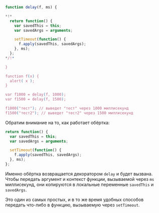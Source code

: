 

```js run
function delay(f, ms) {

*!*
  return function() {
    var savedThis = this;
    var savedArgs = arguments;

    setTimeout(function() {
      f.apply(savedThis, savedArgs);
    }, ms);
  };
*/!*

}

function f(x) {
  alert( x );
}

var f1000 = delay(f, 1000);
var f1500 = delay(f, 1500);

f1000("тест"); // выведет "тест" через 1000 миллисекунд
f1500("тест2"); // выведет "тест2" через 1500 миллисекунд
```

Обратим внимание на то, как работает обёртка:

```js
return function() {
  var savedThis = this;
  var savedArgs = arguments;

  setTimeout(function() {
    f.apply(savedThis, savedArgs);
  }, ms);
};
```

Именно обёртка возвращается декоратором `delay` и будет вызвана. Чтобы передать аргумент и контекст функции, вызываемой через `ms` миллисекунд, они копируются в локальные переменные `savedThis` и `savedArgs`.

Это один из самых простых, и в то же время удобных способов передать что-либо в функцию, вызываемую через `setTimeout`.